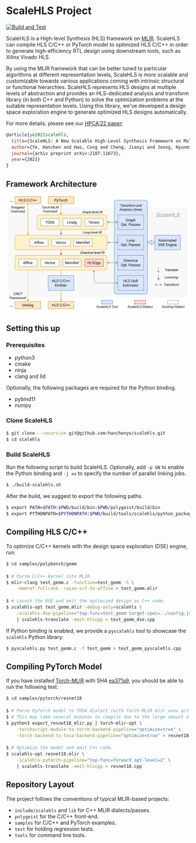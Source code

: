 # ScaleHLS Project

[![Build and Test](https://github.com/hanchenye/scalehls/actions/workflows/buildAndTest.yml/badge.svg?branch=torch-hls)](https://github.com/hanchenye/scalehls/actions/workflows/buildAndTest.yml)

ScaleHLS is a High-level Synthesis (HLS) framework on [MLIR](https://mlir.llvm.org). ScaleHLS can compile HLS C/C++ or PyTorch model to optimized HLS C/C++ in order to generate high-efficiency RTL design using downstream tools, such as Xilinx Vivado HLS.

By using the MLIR framework that can be better tuned to particular algorithms at different representation levels, ScaleHLS is more scalable and customizable towards various applications coming with intrinsic structural or functional hierarchies. ScaleHLS represents HLS designs at multiple levels of abstraction and provides an HLS-dedicated analysis and transform library (in both C++ and Python) to solve the optimization problems at the suitable representation levels. Using this library, we've developed a design space exploration engine to generate optimized HLS designs automatically.

For more details, please see our [HPCA'22 paper](https://arxiv.org/abs/2107.11673):
```bibtex
@article{ye2021scalehls,
  title={ScaleHLS: A New Scalable High-Level Synthesis Framework on Multi-Level Intermediate Representation},
  author={Ye, Hanchen and Hao, Cong and Cheng, Jianyi and Jeong, Hyunmin and Huang, Jack and Neuendorffer, Stephen and Chen, Deming},
  journal={arXiv preprint arXiv:2107.11673},
  year={2021}
}
```

## Framework Architecture

<p align="center"><img src="docs/ScaleHLS.svg"/></p>

## Setting this up

### Prerequisites
- python3
- cmake
- ninja
- clang and lld

Optionally, the following packages are required for the Python binding.
- pybind11
- numpy

### Clone ScaleHLS
```sh
$ git clone --recursive git@github.com:hanchenye/scalehls.git
$ cd scalehls
```

### Build ScaleHLS
Run the following script to build ScaleHLS. Optionally, add `-p ON` to enable the Python binding and `-j xx` to specify the number of parallel linking jobs.
```sh
$ ./build-scalehls.sh
```

After the build, we suggest to export the following paths.
```sh
$ export PATH=$PATH:$PWD/build/bin:$PWD/polygeist/build/bin
$ export PYTHONPATH=$PYTHONPATH:$PWD/build/tools/scalehls/python_packages/scalehls_core
```

## Compiling HLS C/C++ 
To optimize C/C++ kernels with the design space exploration (DSE) engine, run:
```sh
$ cd samples/polybench/gemm

$ # Parse C/C++ kernel into MLIR.
$ mlir-clang test_gemm.c -function=test_gemm -S \
    -memref-fullrank -raise-scf-to-affine > test_gemm.mlir

$ # Launch the DSE and emit the optimized design as C++ code.
$ scalehls-opt test_gemm.mlir -debug-only=scalehls \
    -scalehls-dse-pipeline="top-func=test_gemm target-spec=../config.json" \
    | scalehls-translate -emit-hlscpp > test_gemm_dse.cpp
```

If Python binding is enabled, we provide a `pyscalehls` tool to showcase the `scalehls` Python library:
```sh
$ pyscalehls.py test_gemm.c -f test_gemm > test_gemm_pyscalehls.cpp
```

## Compiling PyTorch Model
If you have installed [Torch-MLIR](https://github.com/llvm/torch-mlir) with SHA [ea371a9](https://github.com/llvm/torch-mlir/tree/ea371a9bf2860cf5f0741b28b0bf68e9a9c3d08b), you should be able to run the following test:
```sh
$ cd samples/pytorch/resnet18

$ # Parse PyTorch model to TOSA dialect (with Torch-MLIR mlir_venv activated).
$ # This may take several minutes to compile due to the large amount of weights.
$ python3 export_resnet18_mlir.py | torch-mlir-opt \
    -torchscript-module-to-torch-backend-pipeline="optimize=true" \
    -torch-backend-to-tosa-backend-pipeline="optimize=true" > resnet18.mlir

$ # Optimize the model and emit C++ code.
$ scalehls-opt resnet18.mlir \
    -scalehls-pytorch-pipeline="top-func=forward opt-level=2" \
    | scalehls-translate -emit-hlscpp > resnet18.cpp
```

## Repository Layout
The project follows the conventions of typical MLIR-based projects:
- `include/scalehls` and `lib` for C++ MLIR dialects/passes.
- `polygeist` for the C/C++ front-end.
- `samples` for C/C++ and PyTorch examples.
- `test` for holding regression tests.
- `tools` for command line tools.
